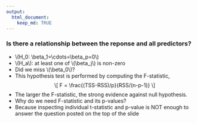 ```yaml
---
output: 
  html_document:
    keep_md: TRUE
---
```



### Is there a relationship between the reponse and all predictors?
<ul class="incremental">
<li><span class="math inline">\(H_0: \beta_1=\cdots=\beta_p=0\)</span></li>
<li><span class="math inline">\(H_a\)</span>: at least one of <span class="math inline">\(\beta_j\)</span> is non-zero</li>
<li>Did we miss <span class="math inline">\(\beta_0\)</span>?<br />
</li>
<li>This hypothesis test is performed by computing the F-statistic, <span class="math display">\[
F = \frac{(TSS-RSS)/p}{RSS/(n-p-1)}
\]</span></li>
<li>The larger the F-statistic, the strong evidence against null hypothesis.</li>
<li>Why do we need F-statistic and its p-values?  </li>
<li>Because inspecting individual t-statistic and p-value is NOT enough to answer the question posted on the top of the slide </li>
</ul>
